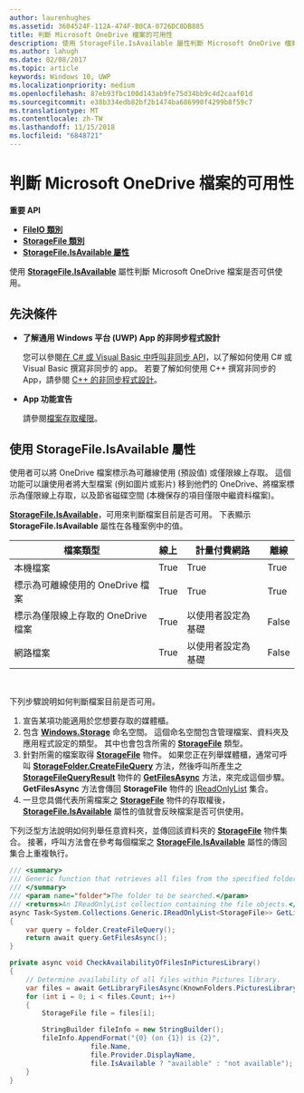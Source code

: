 ```yaml
---
author: laurenhughes
ms.assetid: 3604524F-112A-474F-B0CA-0726DC8DB885
title: 判斷 Microsoft OneDrive 檔案的可用性
description: 使用 StorageFile.IsAvailable 屬性判斷 Microsoft OneDrive 檔案是否可供使用。
ms.author: lahugh
ms.date: 02/08/2017
ms.topic: article
keywords: Windows 10, UWP
ms.localizationpriority: medium
ms.openlocfilehash: 87eb93fbc100d143ab9fe75d34bb9c4d2caaf01d
ms.sourcegitcommit: e38b334edb82bf2b1474ba686990f4299b8f59c7
ms.translationtype: MT
ms.contentlocale: zh-TW
ms.lasthandoff: 11/15/2018
ms.locfileid: "6848721"
---
```

# <a name="determining-availability-of-microsoft-onedrive-files"></a>判斷 Microsoft OneDrive 檔案的可用性


**重要 API**

-   [**FileIO 類別**](https://msdn.microsoft.com/library/windows/apps/Hh701440)
-   [**StorageFile 類別**](https://msdn.microsoft.com/library/windows/apps/BR227171)
-   [**StorageFile.IsAvailable 屬性**](https://msdn.microsoft.com/library/windows/apps/windows.storage.storagefile.isavailable.aspx)

使用 [**StorageFile.IsAvailable**](https://msdn.microsoft.com/library/windows/apps/windows.storage.storagefile.isavailable.aspx) 屬性判斷 Microsoft OneDrive 檔案是否可供使用。

## <a name="prerequisites"></a>先決條件

-   **了解通用 Windows 平台 (UWP) App 的非同步程式設計**

    您可以參閱[在 C# 或 Visual Basic 中呼叫非同步 API](https://msdn.microsoft.com/library/windows/apps/Mt187337)，以了解如何使用 C# 或 Visual Basic 撰寫非同步的 app。 若要了解如何使用 C++ 撰寫非同步的 App，請參閱 [C++ 的非同步程式設計](https://msdn.microsoft.com/library/windows/apps/Mt187334)。

-   **App 功能宣告**

    請參閱[檔案存取權限](file-access-permissions.md)。

## <a name="using-the-storagefileisavailable-property"></a>使用 StorageFile.IsAvailable 屬性

使用者可以將 OneDrive 檔案標示為可離線使用 (預設值) 或僅限線上存取。 這個功能可以讓使用者將大型檔案 (例如圖片或影片) 移到他們的 OneDrive、將檔案標示為僅限線上存取，以及節省磁碟空間 (本機保存的項目僅限中繼資料檔案)。

[**StorageFile.IsAvailable**](https://msdn.microsoft.com/library/windows/apps/windows.storage.storagefile.isavailable.aspx)，可用來判斷檔案目前是否可用。 下表顯示 **StorageFile.IsAvailable** 屬性在各種案例中的值。

| 檔案類型                              | 線上 | 計量付費網路        | 離線 |
|-------------------------------------------|--------|------------------------|---------|
| 本機檔案                                | True   | True                   | True    |
| 標示為可離線使用的 OneDrive 檔案 | True   | True                   | True    |
| 標示為僅限線上存取的 OneDrive 檔案       | True   | 以使用者設定為基礎 | False   |
| 網路檔案                              | True   | 以使用者設定為基礎 | False   |

 

下列步驟說明如何判斷檔案目前是否可用。

1.  宣告某項功能適用於您想要存取的媒體櫃。
2.  包含 [**Windows.Storage**](https://msdn.microsoft.com/library/windows/apps/BR227346) 命名空間。 這個命名空間包含管理檔案、資料夾及應用程式設定的類型。 其中也會包含所需的 [**StorageFile**](https://msdn.microsoft.com/library/windows/apps/BR227171) 類型。
3.  針對所需的檔案取得 [**StorageFile**](https://msdn.microsoft.com/library/windows/apps/BR227171) 物件。 如果您正在列舉媒體櫃，通常可呼叫 [**StorageFolder.CreateFileQuery**](https://msdn.microsoft.com/library/windows/apps/BR227252) 方法，然後呼叫所產生之 [**StorageFileQueryResult**](https://msdn.microsoft.com/library/windows/apps/BR208046) 物件的 [**GetFilesAsync**](https://msdn.microsoft.com/library/windows/apps/br227276.aspx) 方法，來完成這個步驟。 **GetFilesAsync** 方法會傳回 **StorageFile** 物件的 [IReadOnlyList](http://go.microsoft.com/fwlink/p/?LinkId=324970) 集合。
4.  一旦您具備代表所需檔案之 [**StorageFile**](https://msdn.microsoft.com/library/windows/apps/BR227171) 物件的存取權後，[**StorageFile.IsAvailable**](https://msdn.microsoft.com/library/windows/apps/windows.storage.storagefile.isavailable.aspx) 屬性的值就會反映檔案是否可供使用。

下列泛型方法說明如何列舉任意資料夾，並傳回該資料夾的 [**StorageFile**](https://msdn.microsoft.com/library/windows/apps/BR227171) 物件集合。 接著，呼叫方法會在參考每個檔案之 [**StorageFile.IsAvailable**](https://msdn.microsoft.com/library/windows/apps/windows.storage.storagefile.isavailable.aspx) 屬性的傳回集合上重複執行。

```cs
/// <summary>
/// Generic function that retrieves all files from the specified folder.
/// </summary>
/// <param name="folder">The folder to be searched.</param>
/// <returns>An IReadOnlyList collection containing the file objects.</returns>
async Task<System.Collections.Generic.IReadOnlyList<StorageFile>> GetLibraryFilesAsync(StorageFolder folder)
{
    var query = folder.CreateFileQuery();
    return await query.GetFilesAsync();
}

private async void CheckAvailabilityOfFilesInPicturesLibrary()
{
    // Determine availability of all files within Pictures library.
    var files = await GetLibraryFilesAsync(KnownFolders.PicturesLibrary);
    for (int i = 0; i < files.Count; i++)
    {
        StorageFile file = files[i];

        StringBuilder fileInfo = new StringBuilder();
        fileInfo.AppendFormat("{0} (on {1}) is {2}",
                    file.Name,
                    file.Provider.DisplayName,
                    file.IsAvailable ? "available" : "not available");
    }
}
```

